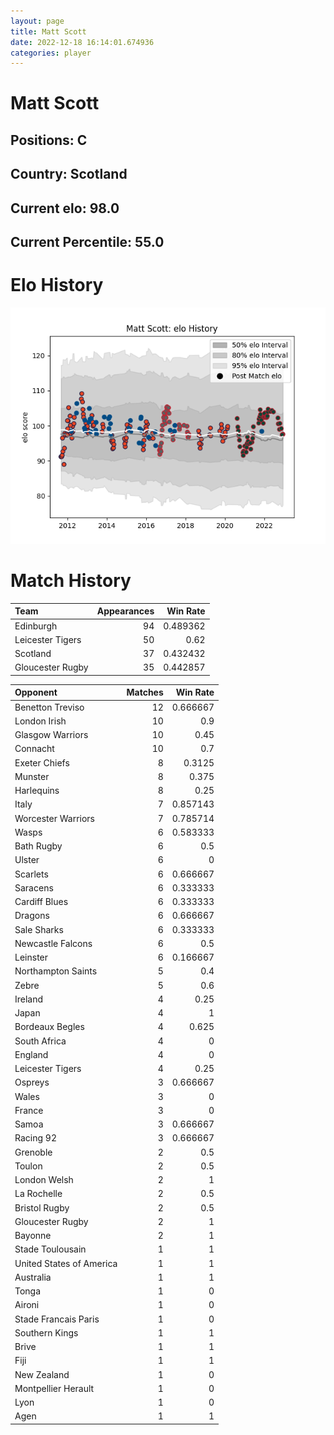 ```yaml
---  
layout: page  
title: Matt Scott  
date: 2022-12-18 16:14:01.674936  
categories: player  
---
```

# Matt Scott

## Positions: C

## Country: Scotland

## Current elo: 98.0

## Current Percentile: 55.0

# Elo History


![elo history](history_MattScott.png)
# Match History


| Team             |   Appearances |   Win Rate |
|:-----------------|--------------:|-----------:|
| Edinburgh        |            94 |   0.489362 |
| Leicester Tigers |            50 |   0.62     |
| Scotland         |            37 |   0.432432 |
| Gloucester Rugby |            35 |   0.442857 |

| Opponent                 |   Matches |   Win Rate |
|:-------------------------|----------:|-----------:|
| Benetton Treviso         |        12 |   0.666667 |
| London Irish             |        10 |   0.9      |
| Glasgow Warriors         |        10 |   0.45     |
| Connacht                 |        10 |   0.7      |
| Exeter Chiefs            |         8 |   0.3125   |
| Munster                  |         8 |   0.375    |
| Harlequins               |         8 |   0.25     |
| Italy                    |         7 |   0.857143 |
| Worcester Warriors       |         7 |   0.785714 |
| Wasps                    |         6 |   0.583333 |
| Bath Rugby               |         6 |   0.5      |
| Ulster                   |         6 |   0        |
| Scarlets                 |         6 |   0.666667 |
| Saracens                 |         6 |   0.333333 |
| Cardiff Blues            |         6 |   0.333333 |
| Dragons                  |         6 |   0.666667 |
| Sale Sharks              |         6 |   0.333333 |
| Newcastle Falcons        |         6 |   0.5      |
| Leinster                 |         6 |   0.166667 |
| Northampton Saints       |         5 |   0.4      |
| Zebre                    |         5 |   0.6      |
| Ireland                  |         4 |   0.25     |
| Japan                    |         4 |   1        |
| Bordeaux Begles          |         4 |   0.625    |
| South Africa             |         4 |   0        |
| England                  |         4 |   0        |
| Leicester Tigers         |         4 |   0.25     |
| Ospreys                  |         3 |   0.666667 |
| Wales                    |         3 |   0        |
| France                   |         3 |   0        |
| Samoa                    |         3 |   0.666667 |
| Racing 92                |         3 |   0.666667 |
| Grenoble                 |         2 |   0.5      |
| Toulon                   |         2 |   0.5      |
| London Welsh             |         2 |   1        |
| La Rochelle              |         2 |   0.5      |
| Bristol Rugby            |         2 |   0.5      |
| Gloucester Rugby         |         2 |   1        |
| Bayonne                  |         2 |   1        |
| Stade Toulousain         |         1 |   1        |
| United States of America |         1 |   1        |
| Australia                |         1 |   1        |
| Tonga                    |         1 |   0        |
| Aironi                   |         1 |   0        |
| Stade Francais Paris     |         1 |   0        |
| Southern Kings           |         1 |   1        |
| Brive                    |         1 |   1        |
| Fiji                     |         1 |   1        |
| New Zealand              |         1 |   0        |
| Montpellier Herault      |         1 |   0        |
| Lyon                     |         1 |   0        |
| Agen                     |         1 |   1        |